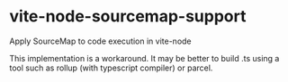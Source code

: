 # vite-node-sourcemap-support
Apply SourceMap to code execution in vite-node

This implementation is a workaround.
It may be better to build .ts using a tool such as rollup (with typescript compiler) or parcel.
